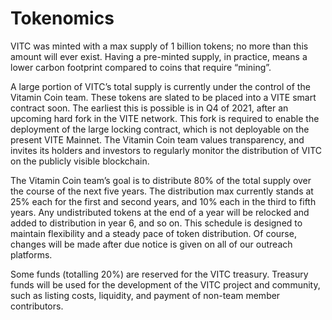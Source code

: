 # Tokenomics

VITC was minted with a max supply of 1 billion tokens; no more than this amount will ever exist. Having a pre-minted supply, in practice, means a lower carbon footprint compared to coins that require “mining”.&#x20;

A large portion of VITC’s total supply is currently under the control of the Vitamin Coin team. These tokens are slated to be placed into a VITE smart contract soon. The earliest this is possible is in Q4 of 2021, after an upcoming hard fork in the VITE network. This fork is required to enable the deployment of the large locking contract, which is not deployable on the present VITE Mainnet. The Vitamin Coin team values transparency, and invites its holders and investors to regularly monitor the distribution of VITC on the publicly visible blockchain.&#x20;

The Vitamin Coin team’s goal is to distribute 80% of the total supply over the course of the next five years. The distribution max currently stands at 25% each for the first and second years, and 10% each in the third to fifth years. Any undistributed tokens at the end of a year will be relocked and added to distribution in year 6, and so on. This schedule is designed to maintain flexibility and a steady pace of token distribution. Of course, changes will be made after due notice is given on all of our outreach platforms.&#x20;

Some funds (totalling 20%) are reserved for the VITC treasury. Treasury funds will be used for the development of the VITC project and community, such as listing costs, liquidity, and payment of non-team member contributors.
